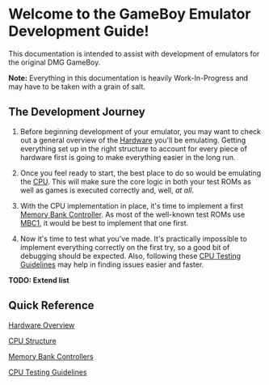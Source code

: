 # Welcome to the GameBoy Emulator Development Guide!
This documentation is intended to assist with development of emulators for the original DMG GameBoy.

**Note:** Everything in this documentation is heavily Work-In-Progress and may have to be taken with a grain of salt.

## The Development Journey

1) Before beginning development of your emulator, you may want to check out a general overview of the [Hardware](hardware) you'll be emulating. Getting everything set up in the right structure to account for every piece of hardware first is going to make everything easier in the long run.

2) Once you feel ready to start, the best place to do so would be emulating the [CPU](cpu). This will make sure the core logic in both your test ROMs as well as games is executed correctly and, well, *at all*.

3) With the CPU implementation in place, it's time to implement a first [Memory Bank Controller](mbcs). As most of the well-known test ROMs use [MBC1](mbcs#MBC1), it would be best to implement that one first.

4) Now it's time to test what you've made. It's practically impossible to implement everything correctly on the first try, so a good bit of debugging should be expected. Also, following these [CPU Testing Guidelines](cputest) may help in finding issues easier and faster.

**TODO: Extend list**

## Quick Reference

[Hardware Overview](hardware)

[CPU Structure](cpu)

[Memory Bank Controllers](mbcs)

[CPU Testing Guidelines](cputest)